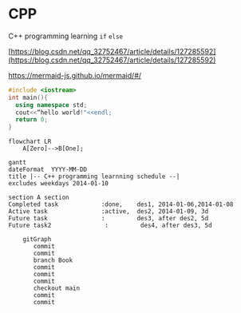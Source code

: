 # CPP 
C++ programming learning `if` `else`

[https://blog.csdn.net/qq_32752467/article/details/127285592](https://blog.csdn.net/qq_32752467/article/details/127285592)


<https://mermaid-js.github.io/mermaid/#/>
```CPP
#include <iostream>
int main(){  
  using namespace std;
  cout<<“hello world!"<<endl;
  return 0;
}
```
 
```mermaid
flowchart LR
    A[Zero]-->B[One];
```
<!--
Comments
-->

```mermaid
gantt
dateFormat  YYYY-MM-DD
title |-- C++ programming learnning schedule --|
excludes weekdays 2014-01-10

section A section
Completed task            :done,    des1, 2014-01-06,2014-01-08
Active task               :active,  des2, 2014-01-09, 3d
Future task               :         des3, after des2, 5d
Future task2               :         des4, after des3, 5d
```
```mermaid
    gitGraph
       commit
       commit
       branch Book
       commit
       commit
       commit
       checkout main
       commit
       commit
```
